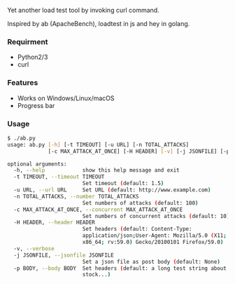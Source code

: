 Yet another load test tool by invoking curl command.

Inspired by ab (ApacheBench), loadtest in js and hey in golang.

### Requirment

* Python2/3
* curl

### Features

* Works on Windows/Linux/macOS
* Progress bar

### Usage

```sh
$ ./ab.py
usage: ab.py [-h] [-t TIMEOUT] [-u URL] [-n TOTAL_ATTACKS]
             [-c MAX_ATTACK_AT_ONCE] [-H HEADER] [-v] [-j JSONFILE] [-p BODY]

optional arguments:
  -h, --help            show this help message and exit
  -t TIMEOUT, --timeout TIMEOUT
                        Set timeout (default: 1.5)
  -u URL, --url URL     Set URL (default: http://www.example.com)
  -n TOTAL_ATTACKS, --number TOTAL_ATTACKS
                        Set numbers of attacks (default: 100)
  -c MAX_ATTACK_AT_ONCE, --concurrent MAX_ATTACK_AT_ONCE
                        Set numbers of concurrent attacks (default: 10)
  -H HEADER, --header HEADER
                        Set headers (default: Content-Type:
                        application/json;User-Agent: Mozilla/5.0 (X11; Linux
                        x86_64; rv:59.0) Gecko/20100101 Firefox/59.0)
  -v, --verbose
  -j JSONFILE, --jsonfile JSONFILE
                        Set a json file as post body (default: None)
  -p BODY, --body BODY  Set headers (default: a long test string about
                        stock...)
```
